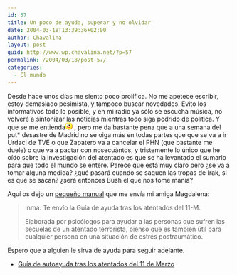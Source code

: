 ```yaml
---
id: 57
title: Un poco de ayuda, superar y no olvidar
date: 2004-03-18T13:39:36+02:00
author: Chavalina
layout: post
guid: http://www.wp.chavalina.net/?p=57
permalink: /2004/03/18/post-57/
categories:
  - El mundo
---
```

Desde hace unos días me siento poco prolífica. No me apetece escribir, estoy demasiado pesimista, y tampoco buscar novedades. Evito los informativos todo lo posible, y en mi radio ya sólo se escucha música, no volveré a sintonizar las noticias mientras todo siga podrido de política. Y que se me entienda![emo](/imagenes/emoticonos/sonrisa.gif) , pero me da bastante pena que a una semana del put* desastre de Madrid no se oiga más en todas partes que que se va a ir Urdaci de TVE o que Zapatero va a cancelar el PHN (que bastante me duele) o que va a pactar con nosecuántos, y tristemente lo único que he oído sobre la investigación del atentado es que se ha levantado el sumario para que todo el mundo se entere. Parece que está muy claro pero &iquest;se va a tomar alguna medida? &iquest;qué pasará cuando se saquen las tropas de Irak, si es que se sacan? &iquest;será entonces Bush el que nos tome manía?

Aquí os dejo un [peque&ntilde;o manual](ficheros/textos/GUIA%20AYUDA%2011%20M.doc) que me envía mi amiga Magdalena:

> Inma: Te envío la Guía de ayuda tras los atentados del 11-M. 
> 
> Elaborada por psicólogos para ayudar a las personas que sufren las secuelas de un atentado terrorista, pienso que es también útil para cualquier persona en una situación de estrés postraumático. 

Espero que a alguien le sirva de ayuda para seguir adelante. 

  *  [Guía de autoayuda tras los atentados del 11 de Marzo](ficheros/textos/GUIA%20AYUDA%2011%20M.doc)